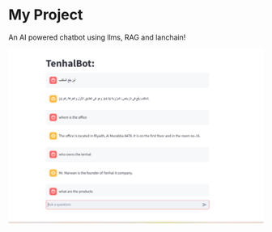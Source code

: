 # My Project

 An AI powered chatbot using llms, RAG and lanchain!

![Project Logo](Images/ragbot.png)
